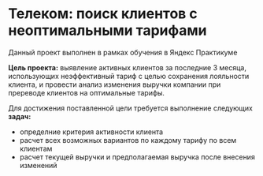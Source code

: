# Телеком: поиск клиентов с неоптимальными тарифами
Данный проект выполнен в рамках обучения в Яндекс Практикуме

**Цель проекта:** выявление активных клиентов за последние 3 месяца, использующих неэффективный тариф с целью сохранения лояльности клиента, и провести анализ изменения выручки компании при пререводе клиентов на оптимальные тарифы.

Для достижения поставленной цели требуется выполнение следующих **задач:**

* определние критерия активности клиента
* расчет всех возможных вариантов по каждому тарифу по всем клиентам
* расчет текущей выручки и предполагаемая выручка после внесения изменений
